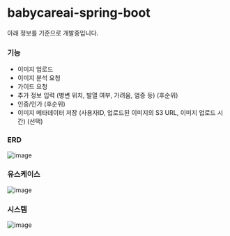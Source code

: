 # babycareai-spring-boot

아래 정보를 기준으로 개발중입니다.

### 기능
- 이미지 업로드
- 이미지 분석 요청
- 가이드 요청
- 추가 정보 입력 (병변 위치, 발열 여부, 가려움, 염증 등) (후순위)
- 인증/인가 (후순위)
- 이미지 메타데이터 저장 (사용자ID, 업로드된 이미지의 S3 URL, 이미지 업로드 시간) (선택)

### ERD

![image](https://github.com/user-attachments/assets/0887ad39-27be-46f4-bd90-2d9b9403cd0a)

### 유스케이스

![image](https://github.com/user-attachments/assets/6641d968-e7b1-4e6b-bbdc-0ff04f55373c)

### 시스템

![image](https://github.com/user-attachments/assets/fde99e4b-b545-49bf-b94e-3ccdb31a1246)

